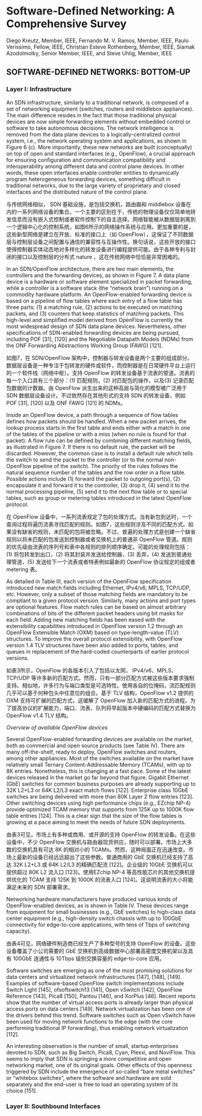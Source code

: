 #	Software-Defined Networking: A Comprehensive Survey

Diego Kreutz, Member, IEEE, Fernando M. V. Ramos, Member, IEEE, Paulo Verissimo, Fellow, IEEE,
Christian Esteve Rothenberg, Member, IEEE, Siamak Azodolmolky, Senior Member, IEEE,
and Steve Uhlig, Member, IEEE

##	SOFTWARE-DEFINED NETWORKS: BOTTOM-UP

###	Layer I: Infrastructure

An SDN infrastructure, similarly to a traditional network, is composed of a set of networking equipment (switches, routers and middlebox appliances). The main difference resides in the fact that those traditional physical devices are now simple forwarding elements without embedded control or software to take autonomous decisions. The network intelligence is removed from the data plane devices to a logically-centralized control system, i.e., the network operating system and applications, as shown in Figure 6 (c). More importantly,
these new networks are built (conceptually) on top of open and standard interfaces (e.g., OpenFlow), a crucial approach for ensuring configuration and communication compatibility and interoperability among different data and control plane devices. In other words, these open interfaces enable controller
entities to dynamically program heterogeneous forwarding devices, something difficult in traditional networks, due to the large variety of proprietary and closed interfaces and the distributed nature of the control plane.

与传统网络相似， SDN 基础设施，是包括交换机，路由器和 middlebox 设备在内的一系列网络设备的集合。一个主要的区别在于，传统的物理设备仅仅简单地转发信息而没有嵌入式控制或者软件控制下的自主选择。网络智能被从数据层剥离到一个逻辑中心化的控制系统，如图6所示的网络操作系统与应用。更加重要的是，这些新型网络是建立在开放、标准的接口上（如 OpenFlow），这保证了不同数据层与控制层设备之间配置与通信的兼容性与互操作性。换句话说，这些开放的接口使得控制器实体动态地对多样化的转发设备进行编程提供可能。由于各种专利与封闭的接口以及控制层的分布式 nature ，这在传统网络中恰恰是非常困难的。

In an SDN/OpenFlow architecture, there are two main elements, the controllers and the forwarding devices, as shown in Figure 7. A data plane device is a hardware or software element specialized in packet forwarding, while a controller is a software stack (the “network brain”) running on a commodity
hardware platform. An OpenFlow-enabled forwarding device is based on a pipeline of flow tables where each entry of a flow table has three parts: (1) a matching rule, (2) actions to be executed on matching packets, and (3) counters that keep statistics of matching packets. This high-level and simplified model derived from OpenFlow is currently the most widespread design of SDN data plane devices. Nevertheless, other specifications of SDN-enabled forwarding devices are being pursued, including POF [31], [120] and the Negotiable Datapath Models (NDMs) from the ONF Forwarding Abstractions Working Group (FAWG) [121].

如图7，在 SDN/OpenFlow 架构中，控制器与转发设备是两个主要的组成部分。数据层设备是一种专注于包转发的硬件或软件，而控制器是在日常硬件平台上运行的一个软件栈（网络中枢）。支持 OpenFlow 的转发设备基于流表的管道。流表的每一个入口具有三个部分：(1) 匹配规则，(2) 对匹配包的操作，以及(3) 记录匹配包数据的计数器。由 OpenFlow 派生出来的这种高层与简化的模型被广泛用于 SDN 数据层设备设计。不过依然存在其他形式的支持 SDN 的转发设备，例如 POF [31], [120] 以及 ONF FAWG [121] 的 NDMs。

Inside an OpenFlow device, a path through a sequence of flow tables defines how packets should be handled. When a new packet arrives, the lookup process starts in the first table and ends either with a match in one of the tables of the pipeline or with a miss (when no rule is found for that packet). A flow rule can be defined by combining different matching fields, as illustrated in Figure 7. If there is no default rule, the packet will be discarded. However, the common case is to install a default rule which tells the switch to send the packet to the controller (or to the normal non-OpenFlow pipeline of the
switch). The priority of the rules follows the natural sequence number of the tables and the row order in a flow table. Possible actions include (1) forward the packet to outgoing port(s), (2) encapsulate it and forward it to the controller, (3) drop it, (4) send it to the normal processing pipeline, (5) send it to the next flow table or to special tables, such as group or metering
tables introduced in the latest OpenFlow protocol.

在 OpenFlow 设备中，一系列流表规定了包的处理方式。当有新包到达时，一个查询过程将遍历流表寻找匹配的规则。如图7，这些规则涉及不同的匹配方式。如果没有缺省的规则，未匹配的包将被忽略。不过，普遍的处理方式是创建一个缺省规则以将未匹配的包发送到控制器或者交换机上的普通非 OpenFlow 管道。规则的优先级由流表的序列号和表中各规则的排列顺序确定。可能的处理规则包括：(1) 将包转发到出口，(2) 将其封装并发送给控制器，(3) 丢弃，(4) 发送到普通处理管道，(5) 发送给下一个流表或者特表例如最新的 OpenFlow 协议规定的组或者 metering 表。

As detailed in Table III, each version of the OpenFlow specification introduced new match fields including Ethernet, IPv4/v6, MPLS, TCP/UDP, etc. However, only a subset of those matching fields are mandatory to be compliant to a given protocol version. Similarly, many actions and port types are optional features. Flow match rules can be based on almost arbitrary combinations of bits of the different packet headers using bit masks for each field. Adding new matching fields has been eased with the extensibility capabilities introduced in OpenFlow version 1.2 through an OpenFlow Extensible
Match (OXM) based on type-length-value (TLV) structures. To improve the overall protocol extensibility, with OpenFlow version 1.4 TLV structures have been also added to ports, tables, and queues in replacement of the hard-coded counterparts of earlier protocol versions.

如表3所示，OpenFlow 的各版本引入了包括以太网， IPv4/v6，MPLS，TCP/UDP 等许多新的匹配方式。然而，只有一部分匹配方式被这些版本要求强制支持。相似地，许多行为与端口类型是可选特性。使用各自的位掩码，流匹配规则几乎可以基于何种包头中任意位的组合。基于 TLV 结构，OpenFlow v1.2 提供的 OXM 支持可扩展的匹配方式，这缓解了 OpenFlow 加入新的匹配方式的进程。为了提高协议的扩展能力，端口、流表、队列将早起版本中硬编码的匹配方式替换为 OpenFlow v1.4 TLV 结构。

*Overview of available OpenFlow devices*

Several OpenFlow-enabled forwarding devices are available on the market, both as commercial and open source products (see Table IV). There are many off-the-shelf, ready to deploy, OpenFlow switches and routers, among other appliances. Most of the switches available on the market have relatively small Ternary Content-Addressable Memory (TCAMs), with up to 8K entries. Nonetheless, this is changing at a fast pace. Some of the latest devices released in the market go far beyond that figure. Gigabit Ethernet (GbE) switches for common business purposes are already supporting up to 32K L2+L3 or 64K L2/L3 exact match flows [122]. Enterprise class 10GbE switches are being delivered with more than 80K Layer 2 flow entries [123]. Other switching devices using high performance chips (e.g., EZchip NP-4) provide optimized TCAM memory that supports from 125K up to 1000K flow table entries [124]. This is a clear sign that the size of the flow tables is growing at a pace aiming to meet the needs of future SDN deployments. 

由表3可见，市场上有多种或商用、或开源的支持 OpenFlow 的转发设备。在这些设备中，不少 OpenFlow 交换机与路由器现货供应，随时可以部署。市场上大多数的交换机具有可达 8K 的相对小的 TCAMs。然而，这种局面正在迅速改变。市场上最新的设备已经远远超出了这些参数。普通商用的 GbE 交换机已经支持了高达 32K L2+L3 或 64K L2/L3 的精确匹配流 [122]。企业级的 10GbE 交换机可以提供超过 80K L2 流入口 [123]。使用EZchip NP-4 等高性能芯片的其他交换机提供优化的 TCAM 支持 125K 到 1000K 的流表入口 [124]。这说明流表的大小将能满足未来的 SDN 部署需求。

Networking hardware manufacturers have produced various kinds of OpenFlow-enabled devices, as is shown in Table IV. These devices range from equipment for small businesses (e.g., GbE switches) to high-class data center equipment (e.g., high-density switch chassis with up to 100GbE connectivity for edge-to-core applications, with tens of Tbps of switching capacity).

由表4可见，网络硬件制造商已经生产了多种型号的支持 OpenFlow 的设备。这些设备覆盖了小公司需要的 GbE 交换机到高级数据中心部署高密度交换机架以及具有 100GbE 连通性与 10Tbps 级别交换容量的 edge-to-core 应用。

Software switches are emerging as one of the most promising solutions for data centers and virtualized network infrastructures [147], [148], [149]. Examples of software-based OpenFlow switch implementations include Switch Light [145], ofsoftswitch13 [141], Open vSwitch [142], OpenFlow Reference [143], Pica8 [150], Pantou [146], and XorPlus [46]. Recent reports show that the number of virtual access ports is already larger than physical access ports on data centers [149]. Network virtualization has been one of the drivers behind this
trend. Software switches such as Open vSwitch have been used for moving network functions to the edge (with the core performing traditional IP forwarding), thus enabling network virtualization [112].

An interesting observation is the number of small, startup enterprises devoted to SDN, such as Big Switch, Pica8, Cyan, Plexxi, and NoviFlow. This seems to imply that SDN is springing a more competitive and open networking market, one
of its original goals. Other effects of this openness triggered by SDN include the emergence of so-called “bare metal switches” or “whitebox switches”, where the software and hardware are sold separately and the end-user is free to load an operating system of its choice [151].

###	Layer II: Southbound Interfaces